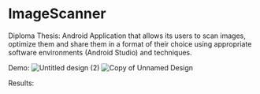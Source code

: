 # ImageScanner
Diploma Thesis: Android Application that allows its users to scan images, optimize them and share them in a format of their choice using appropriate software environments (Android Studio) and techniques.

Demo: 
![Untitled design (2)](https://user-images.githubusercontent.com/56399221/144720067-692db830-2001-4642-af47-4afc41c810a7.png)
![Copy of Unnamed Design](https://user-images.githubusercontent.com/56399221/145227574-cd20c0f0-6c1b-43e7-a0de-a6cd723182c5.png)



Results:

